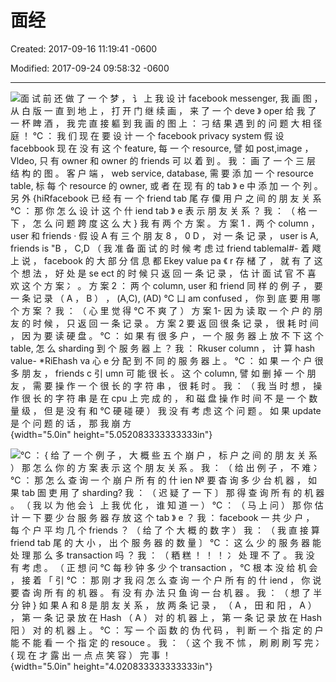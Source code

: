 # 面经 

Created: 2017-09-16 11:19:41 -0600

Modified: 2017-09-24 09:58:32 -0600

---

![面 试 前 还 做 了 一 个 梦 ， 讠 上 我 设 计 facebook messenger, 我 画 图 ， 从 白 版 一 直 到 地 上 ， 打 开 门 继 续 画 ， 来 了 一 个 deve 》 oper 给 我 了 一 杯 睥 酒 ， 我 完 直 接 軀 到 我 画 的 图 上 ： 刁 结 果 遇 到 的 问 题 大 相 径 庭 ！ ℃ ： 我 们 现 在 要 设 计 一 个 facebook privacy system 假 设 facebbook 现 在 没 有 这 个 feature, 每 一 个 resource, 譬 如 post,image ， Vldeo, 只 有 owner 和 owner 的 friends 可 以 着 到 。 我 ： 画 了 一 个 三 层 结 构 的 图 。 客 户 端 ， web service, database, 需 要 添 加 一 个 resource table, 标 每 个 resource 的 owner, 或 者 在 现 有 的 tab 》 e 中 添 加 一 个 列 。 另 外 {hiRfacebook 已 经 有 一 个 friend tab 尾 存 僳 用 户 之 间 的 朋 友 关 系 ℃ ： 那 你 怎 么 设 计 这 个 什 iend tab 》 e 表 示 朋 友 关 系 ？ 我 ： （ 格 一 下 ， 怎 么 问 题 跨 度 这 么 大 } 我 有 两 个 方 案 。 方 案 1 ．两 个 column ， user 和 friends · 假 设 A 有 三 个 朋 友 8 ， 0 D ， 对 一 条 记 录 ， user is A, friends is "B ， C,D （ 我 准 备 面 试 的 时 候 考 虑 过 friend tablemal#- 着 飕 上 说 ， facebook 的 大 部 分 信 息 都 Ekey value pa 《 r 存 槠 了 ， 就 有 了 这 个 想 法 ， 好 处 是 se ect 的 时 候 只 返 回 一 条 记 录 ， 估 计 面 试 官 不 喜 欢 这 个 方 案 冫 。 方 案 2 ： 两 个 column, user 和 friend 同 样 的 例 子 ， 要 一 条 记 录 （ A ， B ） ， (A,C), (AD) ℃ 凵 am confused ， 你 到 底 要 用 哪 个 方 案 ？ 我 ： （ 心 里 觉 得 ℃ 不 爽 了 ） 方 案 1- 因 为 读 取 一 个 户 的 朋 友 的 时 候 ， 只 返 回 一 条 记 录 。 方 案 2 要 返 回 很 条 记 录 ， 很 耗 时 间 ， 因 为 要 读 硬 盘 。 ℃ ： 如 果 有 很 多 户 ， 一 个 服 务 器 上 放 不 下 这 个 table, 怎 么 sharding 到 个 服 务 器 上 ？ 我 ： *R*kuser column ， 计 算 hash value- *RiEhash va 心 e 分 配 到 不 同 的 服 务 器 上 。 ℃ ： 如 果 一 个 户 很 多 朋 友 ， friends c 引 umn 可 能 很 长 。 这 个 column, 譬 如 删 掉 一 个 朋 友 ， 需 要 操 作 一 个 很 长 的 字 符 串 ， 很 耗 时 。 我 ： （ 我 当 时 想 ， 操 作 很 长 的 字 符 串 是 在 cpu 上 完 成 的 ， 和 磁 盘 操 作 时 间 不 是 一 个 数 量 级 ， 但 是 没 有 和 ℃ 硬 碰 硬 ） 我 没 有 考 虑 这 个 问 题 。 如 果 update 是 个 问 题 的 话 ， 那 我 崩 方 ](../../media/Example-User-System-面经-image1.png){width="5.0in" height="5.052083333333333in"}



![℃ ： { 给 了 一 个 例 子 ， 大 概 些 五 个 崩 户 ， 标 户 之 间 的 朋 友 关 系 ） 那 怎 么 你 的 方 案 表 示 这 个 朋 友 关 系 。 我 ： （ 给 出 例 子 ， 不 难 冫 ℃ ： 那 怎 么 查 询 一 个 崩 户 所 有 的 什 ien № 要 杳 询 多 少 台 机 器 ， 如 果 tab 圄 吏 用 了 sharding? 我 ： （ 迟 疑 了 一 下 〕 那 得 查 询 所 有 的 机 器 。 （ 我 以 为 他 会 讠 上 我 优 化 ， 谁 知 道 一 ） ℃ ： （ 马 上 问 ） 那 你 估 计 一 下 要 少 台 服 务 器 存 放 这 个 tab 》 e ？ 我 ： facebook 一 共 少 户 ， 每 个 户 平 均 几 个 friends ？ （ 给 了 个 大 概 的 数 字 ） 我 ： （ 我 直 接 算 friend tab 尾 的 大 小 ， 出 个 服 务 器 的 数 量 〕 ℃ ： 这 么 少 的 服 务 器 能 处 理 那 么 多 transaction 吗 ？ 我 ： （ 粞 糕 ！ ！ ！ 冫 处 理 不 了 。 我 没 有 考 虑 。 （ 正 想 问 ℃ 每 秒 钟 多 少 个 transaction ， ℃ 根 本 没 给 机 会 ， 接 着 「 引 ℃ ： 那 刚 才 我 闷 怎 么 查 询 一 个 户 所 有 的 什 iend ， 你 说 要 杳 询 所 有 的 机 器 。 有 没 有 办 法 只 鱼 询 一 台 机 器 。 我 ： （ 想 了 半 分 钟 } 如 果 A 和 8 是 朋 友 关 系 ， 放 两 条 记 录 ， （ A ， 田 和 阳 ， A ） ， 第 一 条 记 录 放 在 Hash （ A ） 对 的 机 器 上 ， 第 一 条 记 录 放 在 Hash 阳 ） 对 的 机 器 上 。 ℃ ： 写 一 个 函 数 的 伪 代 码 ， 判 断 一 个 指 定 的 户 能 不 能 看 一 个 指 定 的 resouce 。 我 ： （ 这 个 我 不 怵 ， 刷 刷 刷 写 完 冫 { 现 在 才 露 出 一 点 点 笑 容 ） 完 事 ！ ](../../media/Example-User-System-面经-image2.png){width="5.0in" height="4.020833333333333in"}




